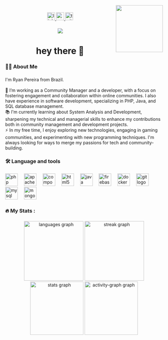 <img align="right" height="150" src="https://wsrv.nl/?url=avatars.githubusercontent.com/u/44448885?v=4&w=300&h=300&fit=cover&mask=circle"  />

###

<div align="center">
  <a href="https://www.linkedin.com/in/oryanps/" target="_blank">
    <img src="https://img.shields.io/static/v1?message=LinkedIn&logo=linkedin&label=&color=0077B5&logoColor=white&labelColor=&style=for-the-badge" height="25" alt="linkedin logo"  />
  </a>
  <a href="https://www.youtube.com/@ryanpereiras" target="_blank">
    <img src="https://img.shields.io/static/v1?message=Youtube&logo=youtube&label=&color=FF0000&logoColor=white&labelColor=&style=for-the-badge" height="25" alt="youtube logo"  />
  </a>
  <a href="https://x.com/PereiraRyanS" target="_blank">
    <img src="https://img.shields.io/static/v1?message=Twitter&logo=twitter&label=&color=1DA1F2&logoColor=white&labelColor=&style=for-the-badge" height="25" alt="twitter logo"  />
  </a>
</div>

###

<div align="center">
  <img src="https://profile-counter.glitch.me/RyanPereiraS/count.svg?"  />
</div>

###

<h1 align="center">hey there 👋</h1>

###

<h3 align="left">👩‍💻  About Me</h3>

###

<p align="left">I'm Ryan Pereira from Brazil.<br><br>🔭 I’m working as a Community Manager and a developer, with a focus on fostering engagement and collaboration within online communities. I also have experience in software development, specializing in PHP, Java, and SQL database management.<br>📚 I'm currently learning about System Analysis and Development, sharpening my technical and managerial skills to enhance my contributions both in community management and development projects.<br>⚡ In my free time, I enjoy exploring new technologies, engaging in gaming communities, and experimenting with new programming techniques. I'm always looking for ways to merge my passions for tech and community-building.</p>

###

<h3 align="left">🛠 Language and tools</h3>

###

<div align="left">
  <img src="https://cdn.jsdelivr.net/gh/devicons/devicon/icons/php/php-original.svg" height="40" alt="php logo"  />
  <img width="12" />
  <img src="https://cdn.jsdelivr.net/gh/devicons/devicon/icons/apache/apache-original.svg" height="40" alt="apache logo"  />
  <img width="12" />
  <img src="https://cdn.jsdelivr.net/gh/devicons/devicon/icons/composer/composer-original.svg" height="40" alt="composer logo"  />
  <img width="12" />
  <img src="https://cdn.jsdelivr.net/gh/devicons/devicon/icons/html5/html5-original.svg" height="40" alt="html5 logo"  />
  <img width="12" />
  <img src="https://cdn.jsdelivr.net/gh/devicons/devicon/icons/java/java-original.svg" height="40" alt="java logo"  />
  <img width="12" />
  <img src="https://cdn.jsdelivr.net/gh/devicons/devicon/icons/firebase/firebase-plain-wordmark.svg" height="40" alt="firebase logo"  />
  <img width="12" />
  <img src="https://cdn.jsdelivr.net/gh/devicons/devicon/icons/docker/docker-plain-wordmark.svg" height="40" alt="docker logo"  />
  <img width="12" />
  <img src="https://cdn.jsdelivr.net/gh/devicons/devicon/icons/git/git-plain-wordmark.svg" height="40" alt="git logo"  />
  <img width="12" />
  <img src="https://cdn.jsdelivr.net/gh/devicons/devicon/icons/mysql/mysql-original-wordmark.svg" height="40" alt="mysql logo"  />
  <img width="12" />
  <img src="https://cdn.jsdelivr.net/gh/devicons/devicon/icons/mongodb/mongodb-plain-wordmark.svg" height="40" alt="mongodb logo"  />
</div>

###

<h3 align="left">🔥   My Stats :</h3>

###

<div align="center">
  <img src="https://github-readme-stats.vercel.app/api/top-langs?username=RyanPereiraS&locale=pt-br&hide_title=false&layout=compact&card_width=320&langs_count=5&theme=dark&hide_border=true&order=2" height="190" alt="languages graph"  />
  <img src="https://streak-stats.demolab.com?user=RyanPereiraS&locale=pt-br&mode=weekly&theme=dark&hide_border=true&border_radius=5&order=3" height="190" alt="streak graph"  />
  <img src="https://github-readme-stats.vercel.app/api?username=RyanPereiraS&hide_title=false&hide_rank=false&show_icons=true&include_all_commits=true&count_private=true&disable_animations=false&theme=dark&locale=pt-br&hide_border=true&order=1" height="170" alt="stats graph"  />
  <img src="https://github-readme-activity-graph.vercel.app/graph?username=RyanPereiraS&theme=github-dark" height="170" alt="activity-graph graph"  />
</div>

###
